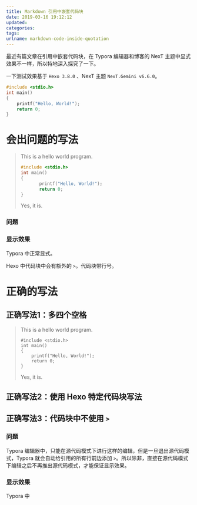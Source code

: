 ```yaml
---
title: Markdown 引用中嵌套代码块
date: 2019-03-16 19:12:12
updated:
categories:
tags:
urlname: markdown-code-inside-quotation
---
```


最近有篇文章在引用中嵌套代码块，在 Typora 编辑器和博客的 NexT 主题中显式效果不一样，所以特地深入探究了一下。

<!-- more -->

一下测试效果基于 `Hexo 3.8.0` 、NexT 主题 `NexT.Gemini v6.6.0`。

```c
#include <stdio.h>
int main()
{
    printf("Hello, World!");
    return 0;
}
```

# 会出问题的写法

> This is a hello world program.
>
> ```c
> #include <stdio.h>
> int main()
> {
>        printf("Hello, World!");
>        return 0;
> }
> ```
>
> Yes, it is.

### 问题

### 显示效果

Typora 中正常显式。

Hexo 中代码块中会有额外的 `>`。代码块带行号。

# 正确的写法

## 正确写法1：多四个空格

> This is a hello world program.
>
>     #include <stdio.h>
>     int main()
>     {
>         printf("Hello, World!");
>         return 0;
>     }
> 
> Yes, it is.

## 正确写法2：使用 Hexo 特定代码块写法



## 正确写法3：代码块中不使用 `>`

### 问题

Typora 编辑器中，只能在源代码模式下进行这样的编辑，但是一旦退出源代码模式，Typora 就会自动给引用的所有行前边添加 `>`。所以除非，直接在源代码模式下编辑之后不再推出源代码模式，才能保证显示效果。

### 显示效果

Typora 中